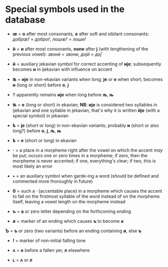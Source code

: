 # Special symbols used in the database

* **œ** = **о** after most consonants, **е** after soft and sibilant consonants: *добрœ̄г* = *добро̄г*, *лошœ̄г* = *лоше̄г*

* **ӥ** = **и** after most consonants, **none** after **ј** (with lengthening of the previous vowel): *звонӥ* = *звони*, *дојӥ* = *до̄ј*

* **й** = auxiliary jekavian symbol for correct accenting of **ије**; subsequently becomes **и** in ijekavian with influence on accent

* **ꙓ** = **ије** in non-ekavian variants when long; **је** or **е** when short; becomes **и** (long or short) before **о**, **ј**
* !! apparently remains **ије** when long before **љ**, **њ**

* **ꙓ** = **е** (long or short) in ekavian; **NB**: **ије** is considered two syllables in ijekavian and one syllable in jekavian, that's why it is written **йје** (with a special symbol) in jekavian

* **ѣ** = **је** (short or long) in non-ekavian variants; probably **и** (short or also long?) before **о**, **ј**, **љ**, **њ**

* **ѣ** = **е** (short or long) in ekavian

* **·** = a place in a morpheme right after the vowel on which the accent *may* be put; occurs one or zero times in a morpheme; if zero, then the morpheme is never accented; if one, everything's clear; if two, this is most likely an error

* **•** = an auxiliary symbol when garde-ing a word (should be defined and commented more thoroughly in future)

* **0** = such a · (accentable place) in a morpheme which causes the accent to fall on the firstmost syllable of the word instead of on the morpheme itself, leaving a vowel length on the morpheme instead

* **ъ** = **а** or zero letter depending on the forthcoming ending

* **ø** = marker of an ending which causes **ъ** to become **а**

**Ъ** = **ъ** or zero (two variants) before an ending containing **ø**, else **ъ**

* **!** = marker of non-initial falling tone

* **ʌ** = **о** before a fallen yer, **л** elsewhere

* **ʟ** = **ʌ** or **л**
